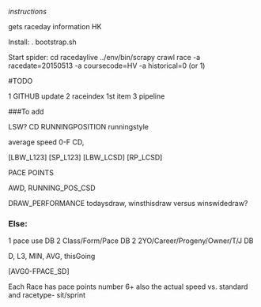 
_instructions_

gets raceday information HK

Install: . bootstrap.sh

Start spider: cd racedaylive ../env/bin/scrapy crawl race -a racedate=20150513 -a coursecode=HV -a historical=0 (or 1)


#TODO

1 GITHUB update
2 raceindex 1st item
3 pipeline 


###To add

LSW?
CD RUNNINGPOSITION runningstyle

average speed 0-F CD,

[LBW_L123]
[SP_L123]
[LBW_LCSD]
[RP_LCSD]

PACE POINTS


AWD,
RUNNING_POS_CSD  

DRAW_PERFORMANCE
todaysdraw, winsthisdraw versus winswidedraw? 


### Else:

1 pace use DB
2 Class/Form/Pace DB
2 2YO/Career/Progeny/Owner/T/J DB

 D, L3, MIN, AVG, thisGoing

 [AVG0-FPACE_SD]


Each Race has pace points number 6+ also the actual speed vs. standard and racetype- sit/sprint  